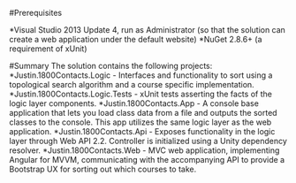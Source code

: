 #Prerequisites

*Visual Studio 2013 Update 4, run as Administrator (so that the solution can create a web application under the default website)
*NuGet 2.8.6+ (a requirement of xUnit)

#Summary
The solution contains the following projects:
*Justin.1800Contacts.Logic - Interfaces and functionality to sort using a topological search algorithm and a course specific implementation.
*Justin.1800Contacts.Logic.Tests - xUnit tests asserting the facts of the logic layer components.
*Justin.1800Contacts.App - A console base application that lets you load class data from a file and outputs the sorted classes to the console. This app utilizes the same logic layer as the web application.
*Justin.1800Contacts.Api - Exposes functionality in the logic layer through Web API 2.2. Controller is initialized using a Unity dependency resolver.
*Justin.1800Contacts.Web - MVC web application, implementing Angular for MVVM, communicating with the accompanying API to provide a Bootstrap UX for sorting out which courses to take.
